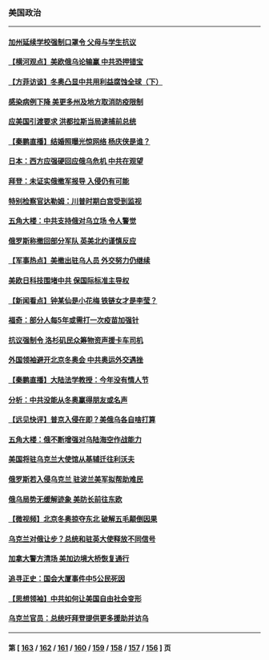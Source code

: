 ### 美国政治
---
#### [加州延续学校强制口罩令 父母与学生抗议](../../pages/ncid1078159/n13579921.md) 
#### [【横河观点】美欧俄乌论输赢 中共恐押错宝](../../pages/ncid1078159/n13579623.md) 
#### [【方菲访谈】冬奥凸显中共用利益腐蚀全球（下）](../../pages/ncid1078159/n13578781.md) 
#### [感染病例下降 美更多州及地方取消防疫限制](../../pages/ncid1078159/n13579506.md) 
#### [应美国引渡要求 洪都拉斯当局逮捕前总统](../../pages/ncid1078159/n13579417.md) 
#### [【秦鹏直播】结婚照曝光惊网络 杨庆侠是谁？](../../pages/ncid1078159/n13579431.md) 
#### [日本：西方应强硬回应俄乌危机 中共在观望](../../pages/ncid1078159/n13579536.md) 
#### [拜登：未证实俄撤军报导 入侵仍有可能](../../pages/ncid1078159/n13579215.md) 
#### [特别检察官达勒姆：川普时期白宫受到监视](../../pages/ncid1078159/n13578930.md) 
#### [五角大楼：中共支持俄对乌立场 令人警觉](../../pages/ncid1078159/n13579180.md) 
#### [俄罗斯称撤回部分军队 英美北约谨慎反应](../../pages/ncid1078159/n13578587.md) 
#### [【军事热点】美撤出驻乌人员 外交努力仍继续](../../pages/ncid1078159/n13578207.md) 
#### [美欧日科技围堵中共 保国际标准主导权](../../pages/ncid1078159/n13577942.md) 
#### [【新闻看点】钟某仙是小花梅 铁链女才是李莹？](../../pages/ncid1078159/n13576075.md) 
#### [福奇：部分人每5年或需打一次疫苗加强针](../../pages/ncid1078159/n13577174.md) 
#### [抗议强制令 洛杉矶民众筹物资声援卡车司机](../../pages/ncid1078159/n13577157.md) 
#### [外国领袖避开北京冬奥会 中共奥运外交遇挫](../../pages/ncid1078159/n13576904.md) 
#### [【秦鹏直播】大陆法学教授：今年没有情人节](../../pages/ncid1078159/n13576838.md) 
#### [分析：中共没能从冬奥赢得朋友或名声](../../pages/ncid1078159/n13576585.md) 
#### [【远见快评】普京入侵在即？美俄乌各自啥打算](../../pages/ncid1078159/n13576799.md) 
#### [五角大楼：俄不断增强对乌陆海空作战能力](../../pages/ncid1078159/n13576605.md) 
#### [美国将驻乌克兰大使馆从基辅迁往利沃夫](../../pages/ncid1078159/n13576759.md) 
#### [俄罗斯若入侵乌克兰 驻波兰美军拟帮助难民](../../pages/ncid1078159/n13576698.md) 
#### [俄乌局势无缓解迹象 美防长前往东欧](../../pages/ncid1078159/n13576748.md) 
#### [【微视频】北京冬奥掠夺东北 破解五毛颠倒因果](../../pages/ncid1078159/n13576045.md) 
#### [乌克兰对俄让步？总统和驻英大使释放不同信号](../../pages/ncid1078159/n13576121.md) 
#### [加拿大警方清场 美加边境大桥恢复通行](../../pages/ncid1078159/n13574898.md) 
#### [追寻正史：国会大厦事件中5公民死因](../../pages/ncid1078159/n13574924.md) 
#### [【思想领袖】中共如何让美国自由社会变形](../../pages/ncid1078159/n13534126.md) 
#### [乌克兰官员：总统吁拜登提供更多援助并访乌](../../pages/ncid1078159/n13574702.md) 

---
#### 第 [ [163](./163.md) / [162](./162.md) / [161](./161.md) / [160](./160.md) / [159](./159.md) / [158](./158.md) / [157](./157.md) / [156](./156.md) ] 页

